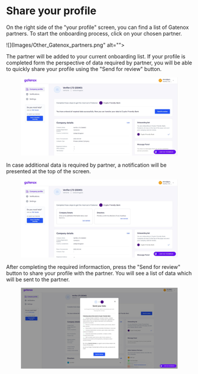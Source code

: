 # Share your profile

On the right side of the "your profile" screen, you can find a list of Gatenox partners. To start the onboarding process, click on your chosen partner.

![](Images/Other_Gatenox_partners.png" alt=""><figcaption></figcaption></figure>

The partner will be added to your current onboarding list. If your profile is completed form the perspective of data required by partner, you will be able to quickly share your profile using the "Send for review" button.

<figure><img src="../../Images/Share_profile_onboarding1.png" alt=""><figcaption></figcaption></figure>

In case additional data is required by partner, a notification will be presented at the top of the screen.

<figure><img src="../../Images/Share_profile_onboarding_missing.png" alt=""><figcaption></figcaption></figure>

After completing the required informaction, press the "Send for review" button to share your profile with the partner. You will see a list of data which will be sent to the partner.

<figure><img src="../../Images/Share_profile_onboarding_send.png" alt=""><figcaption></figcaption></figure>
